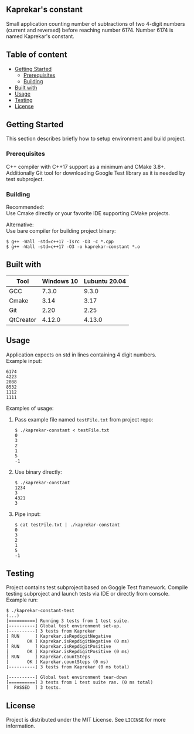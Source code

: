 ## Kaprekar's constant
Small application counting number of subtractions of two 4-digit numbers (current and reversed) before reaching number 6174. Number 6174 is named Kaprekar's constant.

## Table of content
- [Getting Started](#getting-started)
  * [Prerequisites](#prerequisites)
  * [Building](#building)
- [Built with](#built-with)
- [Usage](#usage)
- [Testing](#testing)
- [License](#license)

## Getting Started
This section describes briefly how to setup environment and build project.

### Prerequisites
C++ compiler with C++17 support as a minimum and CMake 3.8+. Additionally Git tool for downloading Google Test library as it is needed by test subproject.

### Building
Recommended:  
Use Cmake directly or your favorite IDE supporting CMake projects.  

Alternative:  
Use bare compiler for building project binary:
```shell
$ g++ -Wall -std=c++17 -Isrc -O3 -c *.cpp
$ g++ -Wall -std=c++17 -O3 -o kaprekar-constant *.o
```

## Built with
| Tool |  Windows 10 | Lubuntu 20.04 |
| --- | --- | --- |
| GCC | 7.3.0 | 9.3.0 |
| Cmake | 3.14 | 3.17 |
| Git | 2.20 | 2.25 |
| QtCreator | 4.12.0 | 4.13.0 |

## Usage
Application expects on std in lines containing 4 digit numbers.  
Example input:
```
6174
4223
2088
8532
1112
1111
```
Examples of usage:  
1. Pass example file named `testFile.txt` from project repo:
    ```shell
    $ ./kaprekar-constant < testFile.txt
    0
    3
    2
    1
    5
    -1
    ```
2. Use binary directly:
    ```shell
    $ ./kaprekar-constant
    1234
    3
    4321
    3
    ```
3. Pipe input:
    ```shell
    $ cat testFile.txt | ./kaprekar-constant
    0
    3
    2
    1
    5
    -1
    ```
## Testing
Project contains test subproject based on Goggle Test framework. Compile testing subproject and launch tests via IDE or directly from console. Example run:
```
$ ./kaprekar-constant-test
(...)
[==========] Running 3 tests from 1 test suite.
[----------] Global test environment set-up.
[----------] 3 tests from Kaprekar
[ RUN      ] Kaprekar.isRepdigitNegative
[       OK ] Kaprekar.isRepdigitNegative (0 ms)
[ RUN      ] Kaprekar.isRepdigitPositive
[       OK ] Kaprekar.isRepdigitPositive (0 ms)
[ RUN      ] Kaprekar.countSteps
[       OK ] Kaprekar.countSteps (0 ms)
[----------] 3 tests from Kaprekar (0 ms total)

[----------] Global test environment tear-down
[==========] 3 tests from 1 test suite ran. (0 ms total)
[  PASSED  ] 3 tests.

```

## License
Project is distributed under the MIT License. See `LICENSE` for more information.
